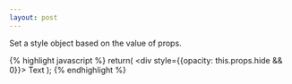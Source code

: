 ```yaml
---
layout: post
---
```


Set a style object based on the value of props.

{% highlight javascript %}
return(
    <div style={{opacity: this.props.hide && 0}}>
    Text
    </div>
);
{% endhighlight %}
